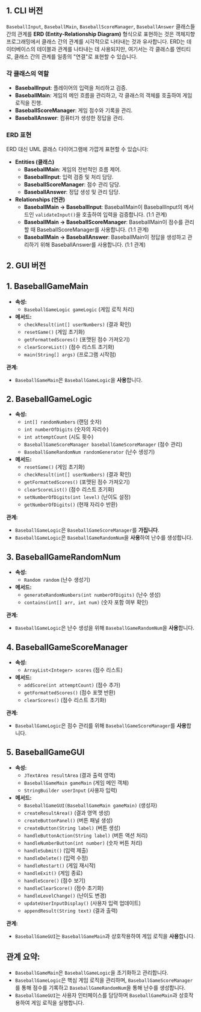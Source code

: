 ## 1\. CLI 버전

`BaseballInput`, `BaseballMain`, `BaseballScoreManager`, `BaseballAnswer` 클래스들 간의 관계를 **ERD (Entity-Relationship Diagram)** 형식으로 표현하는 것은 객체지향 프로그래밍에서 클래스 간의 관계를 시각적으로 나타내는 것과 유사합니다. ERD는 데이터베이스의 테이블과 관계를 나타내는 데 사용되지만, 여기서는 각 클래스를 엔티티로, 클래스 간의 관계를 일종의 "연결"로 표현할 수 있습니다.

### 각 클래스의 역할

-   **BaseballInput**: 플레이어의 입력을 처리하고 검증.
-   **BaseballMain**: 게임의 메인 흐름을 관리하고, 각 클래스의 객체를 호출하여 게임 로직을 진행.
-   **BaseballScoreManager**: 게임 점수와 기록을 관리.
-   **BaseballAnswer**: 컴퓨터가 생성한 정답을 관리.

### ERD 표현

ERD 대신 UML 클래스 다이어그램에 가깝게 표현할 수 있습니다:

-   **Entities (클래스)**
    -   **BaseballMain**: 게임의 전반적인 흐름 제어.
    -   **BaseballInput**: 입력 검증 및 처리 담당.
    -   **BaseballScoreManager**: 점수 관리 담당.
    -   **BaseballAnswer**: 정답 생성 및 관리 담당.
-   **Relationships (연관)**
    -   **BaseballMain → BaseballInput**: BaseballMain이 BaseballInput의 메서드인 `validateInput()`을 호출하여 입력을 검증합니다. (1:1 관계)
    -   **BaseballMain → BaseballScoreManager**: BaseballMain이 점수를 관리할 때 BaseballScoreManager를 사용합니다. (1:1 관계)
    -   **BaseballMain → BaseballAnswer**: BaseballMain이 정답을 생성하고 관리하기 위해 BaseballAnswer를 사용합니다. (1:1 관계)

## 2\. GUI 버전

## 1\. **BaseballGameMain**

-   **속성:**
    -   `BaseballGameLogic gameLogic` (게임 로직 처리)
-   **메서드:**
    -   `checkResult(int[] userNumbers)` (결과 확인)
    -   `resetGame()` (게임 초기화)
    -   `getFormattedScores()` (포맷된 점수 가져오기)
    -   `clearScoreList()` (점수 리스트 초기화)
    -   `main(String[] args)` (프로그램 시작점)

**관계:**

-   `BaseballGameMain`은 `BaseballGameLogic`을 **사용**합니다.

## 2\. **BaseballGameLogic**

-   **속성:**
    -   `int[] randomNumbers` (랜덤 숫자)
    -   `int numberOfDigits` (숫자의 자리수)
    -   `int attemptCount` (시도 횟수)
    -   `BaseballGameScoreManager baseballGameScoreManager` (점수 관리)
    -   `BaseballGameRandomNum randomGenerator` (난수 생성기)
-   **메서드:**
    -   `resetGame()` (게임 초기화)
    -   `checkResult(int[] userNumbers)` (결과 확인)
    -   `getFormattedScores()` (포맷된 점수 가져오기)
    -   `clearScoreList()` (점수 리스트 초기화)
    -   `setNumberOfDigits(int level)` (난이도 설정)
    -   `getNumberOfDigits()` (현재 자리수 반환)

**관계:**

-   `BaseballGameLogic`은 `BaseballGameScoreManager`를 **가집니다**.
-   `BaseballGameLogic`은 `BaseballGameRandomNum`을 **사용**하여 난수를 생성합니다.

## 3\. **BaseballGameRandomNum**

-   **속성:**
    -   `Random random` (난수 생성기)
-   **메서드:**
    -   `generateRandomNumbers(int numberOfDigits)` (난수 생성)
    -   `contains(int[] arr, int num)` (숫자 포함 여부 확인)

**관계:**

-   `BaseballGameLogic`은 난수 생성을 위해 `BaseballGameRandomNum`을 **사용**합니다.

## 4\. **BaseballGameScoreManager**

-   **속성:**
    -   `ArrayList<Integer> scores` (점수 리스트)
-   **메서드:**
    -   `addScore(int attemptCount)` (점수 추가)
    -   `getFormattedScores()` (점수 포맷 반환)
    -   `clearScores()` (점수 리스트 초기화)

**관계:**

-   `BaseballGameLogic`은 점수 관리를 위해 `BaseballGameScoreManager`를 **사용**합니다.

## 5\. **BaseballGameGUI**

-   **속성:**
    -   `JTextArea resultArea` (결과 출력 영역)
    -   `BaseballGameMain gameMain` (게임 메인 객체)
    -   `StringBuilder userInput` (사용자 입력)
-   **메서드:**
    -   `BaseballGameGUI(BaseballGameMain gameMain)` (생성자)
    -   `createResultArea()` (결과 영역 생성)
    -   `createButtonPanel()` (버튼 패널 생성)
    -   `createButton(String label)` (버튼 생성)
    -   `handleButtonAction(String label)` (버튼 액션 처리)
    -   `handleNumberButton(int number)` (숫자 버튼 처리)
    -   `handleSubmit()` (입력 제출)
    -   `handleDelete()` (입력 수정)
    -   `handleRestart()` (게임 재시작)
    -   `handleExit()` (게임 종료)
    -   `handleScore()` (점수 보기)
    -   `handleClearScore()` (점수 초기화)
    -   `handleLevelChange()` (난이도 변경)
    -   `updateUserInputDisplay()` (사용자 입력 업데이트)
    -   `appendResult(String text)` (결과 출력)

**관계:**

-   `BaseballGameGUI`는 `BaseballGameMain`과 상호작용하여 게임 로직을 **사용**합니다.

## 관계 요약:

-   `BaseballGameMain`은 `BaseballGameLogic`을 초기화하고 관리합니다.
-   `BaseballGameLogic`은 핵심 게임 로직을 관리하며, `BaseballGameScoreManager`를 통해 점수를 기록하고 `BaseballGameRandomNum`을 통해 난수를 생성합니다.
-   `BaseballGameGUI`는 사용자 인터페이스를 담당하며 `BaseballGameMain`과 상호작용하여 게임 로직을 실행합니다.
